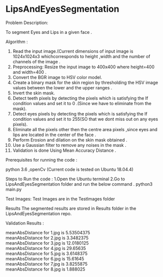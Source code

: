 # LipsAndEyesSegmentation

Problem Description:

To segment Eyes and Lips in a given face .

Algorithm :
1. Read the input image.(Current dimensions of input image is 1024x1024x3 whichcorresponds to height ,width and the number of channels of the image .
2. Preprocessing: Resize the input image to 400x400 where height=400 and width=400 .
3. Convert the BGR image to HSV color model.
4. Create a binary mask for the skin region by thresholding the HSV image values between the lower and the upper ranges .
5. Invert the skin mask.
6. Detect teeth pixels by detecting the pixels which is satisfying the If condition values and set it to 0 .(Since we have to eliminate from the mask).
7. Detect eyes pixels by detecting the pixels which is satisfying the If condition values and set it to 255(SO that we dont miss out on any eyes pixels).
8. Eliminate all the pixels other then the centre area pixels ,since eyes and lips are located in the center of the face .
9. Perform Erosion and dilation on the skin mask obtained .
10. Use a Gaussian filter to remove any noises in the mask .
11. Validation is done Using Mean Accuracy Distance .
 
Prerequisites for running the code :

python 3.6 ,openCv
(Current code is tested on Ubuntu 18.04.4)

Steps to Run the code :
1.Open the Ubuntu terminal
2.Go to LipsAndEyesSegmentation folder and run the below command .
  python3 main.py

Test Images:
Test Images are in the TestImages folder

Results
The segmented results are stored in Results folder in the LipsAndEyesSegmentation repo.

Validation Results :

meanAbsDistance for 1.jpg is 5.53504375\
meanAbsDistance for 2.jpg is 3.3482375\
meanAbsDistance for 3.jpg is 12.0180125\
meanAbsDistance for 4.jpg is 29.65635\
meanAbsDistance for 5.jpg is 3.6148375\
meanAbsDistance for 6.jpg is 15.61645\
meanAbsDistance for 7.jpg is 3.8255875\
meanAbsDistance for 8.jpg is 1.888025

